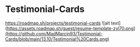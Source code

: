 # Testimonial-Cards
https://roadmap.sh/projects/testimonial-cards
![alt text](https://assets.roadmap.sh/guest/resume-template-zyl70.png](https://github.com/MadMarcin93/Testimonial-Cards/blob/main/13.10/Testimonial%20Cards.png)
